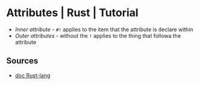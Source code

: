 # Attributes | Rust | Tutorial
- *Inner attribute* - `#!` applies to the item that the attribute is declare within
- *Outer attributes* - without the `!` applies to the thing that followa the attribute

## Sources
- [doc Rust-lang](https://doc.rust-lang.org/reference/attributes.html)
